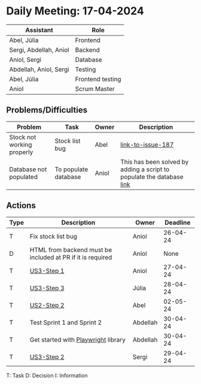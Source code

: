 # Daily Meeting: 17-04-2024

| **Assistant**          | **Role**         |
|------------------------|------------------|
| Abel, Júlia            | Frontend         |
| Sergi, Abdellah, Aniol | Backend          |
| Aniol, Sergi           | Database         |
| Abdellah, Aniol, Sergi | Testing          |
| Abel, Júlia            | Frontend testing |
| Aniol                  | Scrum Master     |

## Problems/Difficulties

| Problem                    | Task                 | Owner | Description                                                                                                                                                 |
|----------------------------|----------------------|-------|-------------------------------------------------------------------------------------------------------------------------------------------------------------|
| Stock not working properly | Stock list bug       | Abel  | [link-to-issue-187](https://github.com/Computer-Engineering-UdL/JointProject/issues/187)                                                                    |
| Database not populated     | To populate database | Aniol | This has been solved by adding a script to populate the database [link](https://github.com/Computer-Engineering-UdL/JointProject/blob/main/db_populator.py) | 

## Actions

| Type | Description                                                                        | Owner    | Deadline |
|------|------------------------------------------------------------------------------------|----------|----------|
| T    | Fix stock list bug                                                                 | Aniol    | 26-04-24 |
| D    | HTML from backend must be included at PR if it is required                         | Aniol    | None     |
| T    | [US3-Step 1](https://github.com/Computer-Engineering-UdL/JointProject/issues/170)  | Aniol    | 27-04-24 |
| T    | [ US3-Step 3](https://github.com/Computer-Engineering-UdL/JointProject/issues/172) | Júlia    | 28-04-24 |
| T    | [US2-Step 2](https://github.com/Computer-Engineering-UdL/JointProject/issues/168)  | Abel     | 02-05-24 |
| T    | Test Sprint 1 and Sprint 2                                                         | Abdellah | 30-04-24 |
| T    | Get started with [Playwright](https://playwright.dev/) library                     | Abdellah | 30-04-24 |
| T    | [US3-Step 2](https://github.com/Computer-Engineering-UdL/JointProject/issues/171)  | Sergi    | 29-04-24 |

T: Task
D: Decision
I: Information

